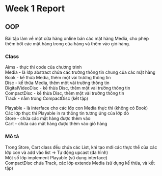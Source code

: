 # Week 1 Report

## OOP
Bài tập làm về một cửa hàng online bán các mặt hàng Media, cho phép thêm bớt các mặt hàng trong cửa hàng và thêm vào giỏ hàng.

### Class 
Aims - thực thi code của chương trình <br>
Media - là lớp abstract chứa các trường thông tin chung của các mặt hàng <br>
Book - kế thừa Media, thêm một vài trường thông tin <br>
Disc - kế thừa Media, thêm một vài trường thông tin <br>
DigitalVideoDisc - kế thừa Disc, thêm một vài trường thông tin <br>
CompactDisc - kế thừa Disc, thêm một vài trường thông tin <br>
Track - nằm trong CompactDisc (kết tập) <br>

Playable - là interface cho các lớp con Media thực thi (không có Book) <br>
Các lớp thực thi Playable in ra thông tin tương ứng của lớp đó <br>
Store - chứa các mặt hàng được thêm vào <br>
Cart - chứa các mặt hàng được thêm vào giỏ hàng <br>

### Mô tả
Trong Store, Cart class đều chứa các List<Media>, khi tạo mới các thực thể của các lớp con và add vào list -> Tự động upcast (đa hình) <br>
Một số lớp implement Playable (sử dụng interface) <br>
CompactDisc chứa Track, các lớp extends Media (sử dụng kế thừa, và kết tập) <br>

